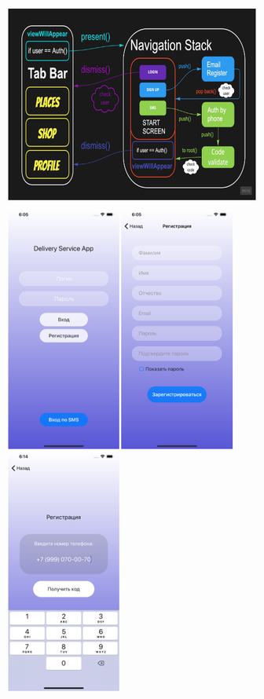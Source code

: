<p align="center">
   <div style="text-align: left;"> <img src="https://github.com/REDISKA88/deliveryService/blob/master/scheme.jpg"  height="390"></div>
</p>
  <p>
    <img src="https://github.com/REDISKA88/deliveryService/blob/master/screens/Screen%20Shot1.png" alt=" "  class="center" height="490">
    <img src="https://github.com/REDISKA88/deliveryService/blob/master/screens/Screen%20Shot2.png" alt=" "  class="center" height="490">
    <img src="https://github.com/REDISKA88/deliveryService/blob/master/screens/Screen%20Shot3.png" alt=" "  class="center" height="490">
  </p>
